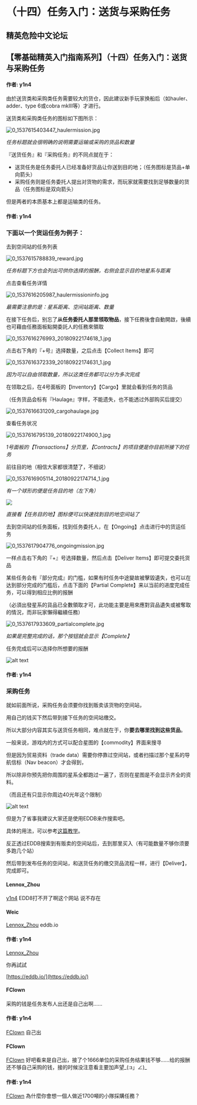 # （十四）任务入门：送货与采购任务

## 精英危险中文论坛

## 【零基础精英入门指南系列】（十四）任务入门：送货与采购任务

#### 作者: y1n4

由於送货类和采购类任务需要较大的货仓，因此建议新手玩家换船后（如hauler、adder、type 6或cobra mkIII等）才进行。

送货类和采购类任务的图标如下图所示：

![0\_1537615403447\_haulermission.jpg](https://cdn.elitedanger.cn/Fia1JSLbSTpy1N00xaqYK4sejnWj)

_任务标题就会很明确的说明需要运输或采购的货品和数量_

『送货任务』和『采购任务』的不同点就在于：

* 送货任务是任务委托人已经准备好货品让你送到目的地；（任务图标是货品+单向箭头）
* 采购任务则是任务委托人提出对货物的需求，而玩家就需要找到足够数量的货品（任务图标是双向箭头）

但是两者的本质基本上都是运输类的任务。

#### 作者: y1n4

### 下面以一个货运任务为例子：

去到空间站的任务列表

![0\_1537615788839\_reward.jpg](https://cdn.elitedanger.cn/Ft4c9zm21IIFfAht0OIB5s0Jc3bZ)

_任务标题下方也会列出可供你选择的报酬，右侧会显示目的地星系与距离_

点击查看任务详情

![0\_1537616205987\_haulermissioninfo.jpg](https://cdn.elitedanger.cn/Fm1fCeacCbwq4EfBX9XamBLakLhq)

_最需要注意的是：星系距离、空间站距离、数量_

在接下任务后，别忘了**从任务委托人那里领取物品**，接下任務後會自動開啟，後續也可藉由任務面板點開委託人的任務來領取

![0\_1537616276993\_20180922174618\_1.jpg](https://cdn.elitedanger.cn/FlAM3ad5O_pPpSGgFcwCMHVce-Fm)

点击右下角的『+号』选择数量，之后点击【Collect Items】即可

![0\_1537616372339\_20180922174631\_1.jpg](https://cdn.elitedanger.cn/FvEsYVQcr-n7vKIMbQsfvUiVQVUW)

_因为可以自由领取数量，所以这类任务都可以分为多次完成_

在领取之后，在4号面板的【Inventory】【Cargo】里就会看到任务的货品

（任务货品会标有『Haulage』字样，不能遗失，也不能透过外部购买后提交）

![0\_1537616631209\_cargohaulage.jpg](https://cdn.elitedanger.cn/FlfthlZA-bCApaJ-93Ew51DkJ1On)

查看任务状况

![0\_1537616795139\_20180922174900\_1.jpg](https://cdn.elitedanger.cn/FhlCpyxfecSD7g5cWwLhccuz5j3D)

_1号面板的【Transactions】分页里，【Contracts】的项目便是你目前所接下的任务_

前往目的地（相信大家都很清楚了，不细说）

![0\_1537616905114\_20180922174714\_1.jpg](https://cdn.elitedanger.cn/FsuRNwzeyvVOvt1UF8AGMv8l60oH)

_有一个球形的便是任务目的地（左下角）_

![](https://qiniu.elitedanger.cn/assets/files/2021-01-02/1609605169-930722-1externalmissiontargetdes.png)

_直接看【任务目的地】图标便可以快速找到目的地空间站了_

去到空间站的任务面板，找到任务委托人，在【Ongoing】点击进行中的货运任务

![0\_1537617904776\_ongoingmission.jpg](https://cdn.elitedanger.cn/FuHyPdxtvOLugjeSgumfOwsJzxu_)

一样点击右下角的『+』号选择数量，然后点击【Deliver Items】即可提交委托货品

某些任务会有『部分完成』的门槛，如果有时任务中途變故被擊毀遺失，也可以在达到部分完成的门槛后，点击下面的【Partial Complete】来以当前的进度完成任务，可以得到相应比例的报酬

（必須出發星系的貨品已全數領取才可，此功能主要是用來應對貨品遺失或被奪取的情況，而非玩家懶得繼續任務）

![0\_1537617933609\_partialcomplete.jpg](https://cdn.elitedanger.cn/Fn7D0uXCYZc0Q5RFrn_V7EMOg3Y-)

_如果是完整完成的话，那个按钮就会显示【Complete】_

任务完成后可以选择你所想要的报酬

![alt text](https://cdn.elitedanger.cn/FuCs7ZLjfOT6POOCOrnNS4gECiha)

#### 作者: y1n4

### 采购任务

就如前面所说，采购任务会须要你找到贩卖该货物的空间站，

用自己的钱买下然后带到接下任务的空间站缴交。

所以大部分内容其实与送货任务相同，难点就在于，你**要去哪里找到这些货品**。

一般来说，游戏内的方式可以配合星图的【commodity】界面来搜寻

但是因为贸易资料（trade data）需要你停靠过空间站，或者扫描过那个星系的导航信标（Nav beacon）才会得到，

所以除非你预先把你周围的星系全都跑过一遍了，否则在星图是不会显示齐全的资料。

（而且还有只显示你周边40光年这个限制）

![alt text](https://cdn.elitedanger.cn/Fu1X5xhRB_Fp-MDokJHpA86GAcCi)

但是为了省事我建议大家还是使用EDDB来作搜索吧。

具体的用法，可以参考[这篇教学](https://forum.elitedanger.cn/d/106-eddb)。

反正透过EDDB搜索到有贩卖的空间站后，去到那里买入（有可能数量不够你须要多跑几个站）

然后带到发布任务的空间站，和送货任务的缴交货品流程一样，进行【Deliver】，完成即可。

#### Lennox\_Zhou

[y1n4](https://forum.elitedanger.cn/d/109/3) EDD8打不开了啊这个网站 说不存在

#### Weic

[Lennox\_Zhou](https://forum.elitedanger.cn/d/109/4) eddb.io

#### 作者: y1n4

[Lennox\_Zhou](https://forum.elitedanger.cn/d/109/4)

你再試試

[https://eddb.io/](https://eddb.io/)

#### FClown

采购的钱是任务发布人出还是自己出啊......

#### 作者: y1n4

[FClown](https://forum.elitedanger.cn/d/109/7) 自己出

#### FClown

[FClown](https://forum.elitedanger.cn/d/109/7) 好吧看来是自己出，接了个1666单位的采购任务结果钱不够......给的报酬还不够自己采购的钱，接的时候没注意看主要加声望_\(:з」∠\)_

#### 作者: y1n4

[FClown](https://forum.elitedanger.cn/d/109/9) 為什麼你會想一個人做近1700噸的小隊採購任務？

